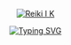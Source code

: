 <p align="center">
  <a href="https://github.com/DenverCoder1">
    <img src="https://user-images.githubusercontent.com/20955511/199138068-0a7b7b75-a024-4f00-803f-30a19c5d1b2d.png" alt="Reiki I K" /></a>
</p>

<p align="center">
  <!-- Typing SVG by DenverCoder1 - https://github.com/DenverCoder1/readme-typing-svg -->
  <a href="https://git.io/typing-svg">
  <img src="https://readme-typing-svg.demolab.com?font=Fira+Code&duration=3000&pause=1000&color=9CFF00&center=true&random=true&width=435&lines=Always+learning+new+things.;A+web+and+discord+bot+developer.;Experienced+at+multiple+language." alt="Typing SVG" /></a>
</p>
